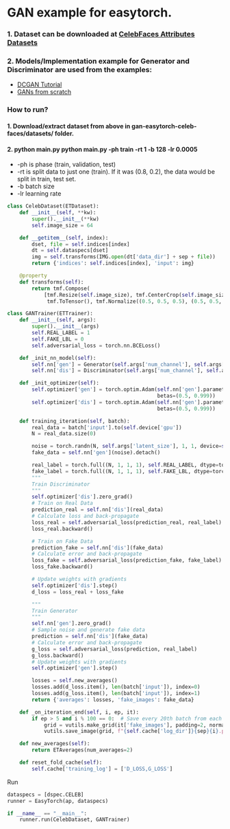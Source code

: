 # GAN example for easytorch.
### 1. Dataset can be downloaded at [CelebFaces Attributes Datasets](http://mmlab.ie.cuhk.edu.hk/projects/CelebA.html)
### 2. Models/Implementation example for Generator and Discriminator are used from the examples:
- [DCGAN Tutorial](https://pytorch.org/tutorials/beginner/dcgan_faces_tutorial.html)
- [GANs from scratch](https://medium.com/ai-society/gans-from-scratch-1-a-deep-introduction-with-code-in-pytorch-and-tensorflow-cb03cdcdba0f)
### How to run?
#### 1. Download/extract dataset from above in gan-easytorch-celeb-faces/datasets/ folder.
#### 2. python main.py python main.py -ph train -rt 1 -b 128 -lr 0.0005
- -ph is phase (train, validation, test)
- -rt is split data to just one (train). If it was (0.8, 0.2), the data would be split in train, test set.
- -b batch size
- -lr learning rate
```python
class CelebDataset(ETDataset):
    def __init__(self, **kw):
        super().__init__(**kw)
        self.image_size = 64

    def __getitem__(self, index):
        dset, file = self.indices[index]
        dt = self.dataspecs[dset]
        img = self.transforms(IMG.open(dt['data_dir'] + sep + file))
        return {'indices': self.indices[index], 'input': img}

    @property
    def transforms(self):
        return tmf.Compose(
            [tmf.Resize(self.image_size), tmf.CenterCrop(self.image_size),
             tmf.ToTensor(), tmf.Normalize((0.5, 0.5, 0.5), (0.5, 0.5, 0.5))])
```

```python
class GANTrainer(ETTrainer):
    def __init__(self, args):
        super().__init__(args)
        self.REAL_LABEL = 1
        self.FAKE_LBL = 0
        self.adversarial_loss = torch.nn.BCELoss()

    def _init_nn_model(self):
        self.nn['gen'] = Generator(self.args['num_channel'], self.args['latent_size'], self.args['map_gen_size'])
        self.nn['dis'] = Discriminator(self.args['num_channel'], self.args['map_dis_size'])

    def _init_optimizer(self):
        self.optimizer['gen'] = torch.optim.Adam(self.nn['gen'].parameters(), lr=self.args['learning_rate'],
                                                 betas=(0.5, 0.999))
        self.optimizer['dis'] = torch.optim.Adam(self.nn['gen'].parameters(), lr=self.args['learning_rate'],
                                                 betas=(0.5, 0.999))

    def training_iteration(self, batch):
        real_data = batch['input'].to(self.device['gpu'])
        N = real_data.size(0)

        noise = torch.randn(N, self.args['latent_size'], 1, 1, device=self.device['gpu'])
        fake_data = self.nn['gen'](noise).detach()

        real_label = torch.full((N, 1, 1, 1), self.REAL_LABEL, dtype=torch.float, device=self.device['gpu'])
        fake_label = torch.full((N, 1, 1, 1), self.FAKE_LBL, dtype=torch.float, device=self.device['gpu'])
        """
        Train Discriminator
        """
        self.optimizer['dis'].zero_grad()
        # Train on Real Data
        prediction_real = self.nn['dis'](real_data)
        # Calculate loss and back-propagate
        loss_real = self.adversarial_loss(prediction_real, real_label)
        loss_real.backward()

        # Train on Fake Data
        prediction_fake = self.nn['dis'](fake_data)
        # Calculate error and back-propagate
        loss_fake = self.adversarial_loss(prediction_fake, fake_label)
        loss_fake.backward()

        # Update weights with gradients
        self.optimizer['dis'].step()
        d_loss = loss_real + loss_fake

        """
        Train Generator
        """
        self.nn['gen'].zero_grad()
        # Sample noise and generate fake data
        prediction = self.nn['dis'](fake_data)
        # Calculate error and back-propagate
        g_loss = self.adversarial_loss(prediction, real_label)
        g_loss.backward()
        # Update weights with gradients
        self.optimizer['gen'].step()

        losses = self.new_averages()
        losses.add(d_loss.item(), len(batch['input']), index=0)
        losses.add(g_loss.item(), len(batch['input']), index=1)
        return {'averages': losses, 'fake_images': fake_data}

    def _on_iteration_end(self, i, ep, it):
        if ep > 5 and i % 100 == 0:  # Save every 20th batch from each epoch
            grid = vutils.make_grid(it['fake_images'], padding=2, normalize=True)
            vutils.save_image(grid, f"{self.cache['log_dir']}{sep}{i}.png")

    def new_averages(self):
        return ETAverages(num_averages=2)

    def reset_fold_cache(self):
        self.cache['training_log'] = ['D_LOSS,G_LOSS']

```
Run
```python
dataspecs = [dspec.CELEB]
runner = EasyTorch(ap, dataspecs)

if __name__ == "__main__":
    runner.run(CelebDataset, GANTrainer)
```